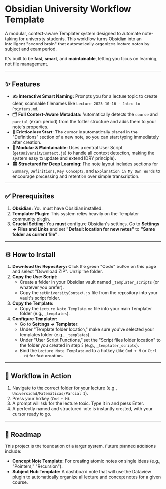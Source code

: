 # Obsidian University Workflow Template

A modular, context-aware Templater system designed to automate note-taking for university students. This workflow turns Obsidian into an intelligent "second brain" that automatically organizes lecture notes by subject and exam period.

It's built to be **fast**, **smart**, and **maintainable**, letting you focus on learning, not file management.

---

## ✨ Features

-   **✍️ Interactive Smart Naming:** Prompts you for a lecture topic to create clear, scannable filenames like `Lecture 2025-10-16 - Intro to Pointers.md`.
-   **🗂️ Full Context-Aware Metadata:** Automatically detects the `course` and `parcial` (exam period) from the folder structure and adds them to your note's properties.
-   **🚀 Frictionless Start:** The cursor is automatically placed in the "Definitions" section of a new note, so you can start typing immediately after creation.
-   **🔧 Modular & Maintainable:** Uses a central User Script (`getUniversityContext.js`) to handle all context detection, making the system easy to update and extend (DRY principle).
-   **🏛️ Structured for Deep Learning:** The note layout includes sections for `Summary`, `Definitions`, `Key Concepts`, and `Explanation in My Own Words` to encourage processing and retention over simple transcription.

---

## ✅ Prerequisites

1.  **Obsidian:** You must have Obsidian installed.
2.  **Templater Plugin:** This system relies heavily on the Templater community plugin.
3.  **Crucial Setting:** You **must** configure Obsidian's settings. Go to **Settings -> Files and Links** and set **"Default location for new notes"** to **"Same folder as current file"**.

---

## ⚙️ How to Install

1.  **Download the Repository:** Click the green "Code" button on this page and select "Download ZIP". Unzip the folder.
2.  **Copy the User Script:**
    -   Create a folder in your Obsidian vault named `_templater_scripts` (or whatever you prefer).
    -   Copy the `getUniversityContext.js` file from the repository into your vault's script folder.
3.  **Copy the Template:**
    -   Copy the `Lecture Note Template.md` file into your main Templater folder (e.g., `_templates`).
4.  **Configure Templater:**
    -   Go to **Settings -> Templater**.
    -   Under "Template folder location," make sure you've selected your templates folder (e.g., `_templates`).
    -   Under "User Script Functions," set the "Script files folder location" to the folder you created in step 2 (e.g., `_templater_scripts`).
    -   Bind the `Lecture Note Template.md` to a hotkey (like `Cmd + M` or `Ctrl + M`) for fast creation.

---

## 🚀 Workflow in Action

1.  Navigate to the correct folder for your lecture (e.g., `Universidad/Matemáticas/Parcial 1`).
2.  Press your hotkey (`Cmd + M`).
3.  A prompt will ask for the lecture topic. Type it in and press Enter.
4.  A perfectly named and structured note is instantly created, with your cursor ready to go.

---

## 🔮 Roadmap

This project is the foundation of a larger system. Future planned additions include:

-   **Concept Note Template:** For creating atomic notes on single ideas (e.g., "Pointers," "Recursion").
-   **Subject Hub Template:** A dashboard note that will use the Dataview plugin to automatically organize all lecture and concept notes for a given course.
